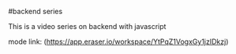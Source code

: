 #backend series

This is a video series on backend with javascript

mode link: (https://app.eraser.io/workspace/YtPqZ1VogxGy1jzIDkzj)